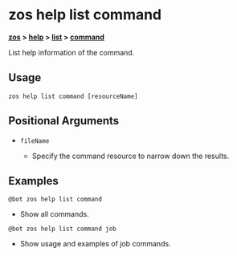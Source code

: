 # zos help list command

**[zos](../../zos) > [help](../help) > [list](./list) > [command](zos-help-list-command)**

List help information of the command.

## Usage

`zos help list command [resourceName]`

## Positional Arguments

- `fileName`

    - Specify the command resource to narrow down the results.

## Examples

```
@bot zos help list command
```
- Show all commands.

```
@bot zos help list command job
```
- Show usage and examples of job commands.
